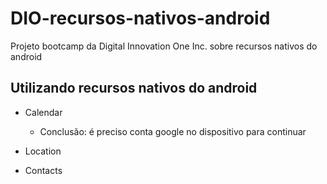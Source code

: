 # DIO-recursos-nativos-android

Projeto bootcamp da Digital Innovation One Inc. sobre recursos nativos do android

## Utilizando recursos nativos do android

- Calendar
    
    - Conclusão: é preciso conta google no dispositivo para continuar
    
- Location
- Contacts
